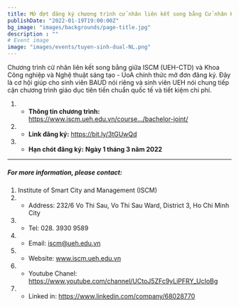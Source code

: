 ```yaml
---
title: Mở đợt đăng ký chương trình cử nhân liên kết song bằng Cử nhân Kiến trúc & Thiết kế Đô thị Thông minh (Đại học UEH) và Cử nhân Kiến trúc (Đại học Auckland, New Zealand)
publishDate: "2022-01-19T19:00:00Z"
bg_image: "images/backgrounds/page-title.jpg"
description : ""
# Event image
image: "images/events/tuyen-sinh-dual-NL.png"
---
```


<!--StartFragment-->


Chương trình cử nhân liên kết song bằng giữa ISCM (UEH-CTD) và Khoa Công nghiệp và Nghệ thuật sáng tạo - UoA chính thức mở đơn đăng ký. Đây là cơ hội giúp cho sinh viên BAUD nói riêng và sinh viên UEH nói chung tiếp cận chương trình giáo dục tiên tiến chuẩn quốc tế và tiết kiệm chi phí.
1. - **Thông tin chương trình:** https://www.iscm.ueh.edu.vn/course.../bachelor-joint/ 
2. - **Link đăng ký:** https://bit.ly/3tGUwQd 
3. - **Hạn chót đăng ký:** **Ngày 1 tháng 3 năm 2022**

***
##### For more information, please contact:
1. Institute of Smart City and Management (ISCM)
2. * Address: 232/6 Vo Thi Sau, Vo Thi Sau Ward, District 3, Ho Chi Minh City
3. * Tel: 028. 3930 9589
3. * Email: iscm@ueh.edu.vn 
3. * Website: www.iscm.ueh.edu.vn
4. * Youtube Chanel: https://www.youtube.com/channel/UCtoJ5ZFc9yLiPFRY_UcIoBg
5. * Linked in: https://www.linkedin.com/company/68028770